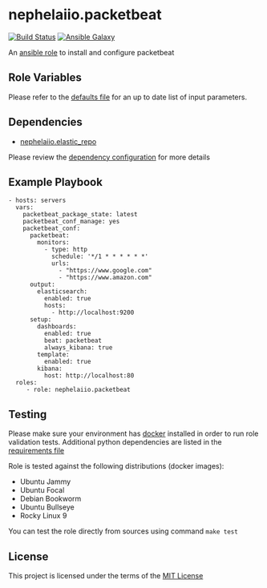 # nephelaiio.packetbeat

[![Build Status](https://github.com/nephelaiio/ansible-role-packetbeat/workflows/molecule.yml/badge.svg)](https://github.com/nephelaiio/ansible-role-packetbeat/actions)
[![Ansible Galaxy](http://img.shields.io/badge/ansible--galaxy-nephelaiio.packetbeat-blue.svg)](https://galaxy.ansible.com/nephelaiio/packetbeat/)

An [ansible role](https://galaxy.ansible.com/nephelaiio/packetbeat) to install and configure packetbeat

## Role Variables

Please refer to the [defaults file](/defaults/main.yml) for an up to date list of input parameters.

## Dependencies

* [nephelaiio.elastic_repo](https://galaxy.ansible.com/nephelaiio/elastic_repo/)

Please review the [dependency configuration](/meta/main.yml) for more details

## Example Playbook

```
- hosts: servers
  vars:
    packetbeat_package_state: latest
    packetbeat_conf_manage: yes
    packetbeat_conf:
      packetbeat:
        monitors:
          - type: http
            schedule: '*/1 * * * * * *'
            urls:
              - "https://www.google.com"
              - "https://www.amazon.com"
      output:
        elasticsearch:
          enabled: true
          hosts:
            - http://localhost:9200
      setup:
        dashboards:
          enabled: true
          beat: packetbeat
          always_kibana: true
        template:
          enabled: true
        kibana:
          host: http://localhost:80
  roles:
     - role: nephelaiio.packetbeat
```

## Testing

Please make sure your environment has [docker](https://www.docker.com) installed in order to run role validation tests. Additional python dependencies are listed in the [requirements file](https://github.com/nephelaiio/ansible-role-requirements/blob/master/requirements.txt)

Role is tested against the following distributions (docker images):
  * Ubuntu Jammy
  * Ubuntu Focal
  * Debian Bookworm
  * Ubuntu Bullseye
  * Rocky Linux 9

You can test the role directly from sources using command ` make test `

## License

This project is licensed under the terms of the [MIT License](/LICENSE)
